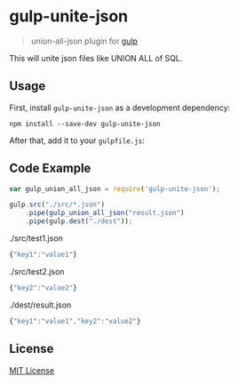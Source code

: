 # gulp-unite-json
> union-all-json plugin for [gulp](https://github.com/wearefractal/gulp)

This will unite json files like UNION ALL of SQL.

## Usage

First, install `gulp-unite-json` as a development dependency:

```shell
npm install --save-dev gulp-unite-json
```

After that, add it to your `gulpfile.js`:

## Code Example

```javascript
var gulp_union_all_json = require('gulp-unite-json');

gulp.src("./src/*.json")
	.pipe(gulp_union_all_json("result.json")
	.pipe(gulp.dest("./dest"));
```
./src/test1.json
```javascript
{"key1":"value1"}
```
./src/test2.json
```javascript
{"key2":"value2"}
```
./dest/result.json
```javascript
{"key1":"value1","key2":"value2"}
```

## License

[MIT License](http://en.wikipedia.org/wiki/MIT_License)
